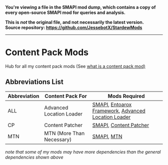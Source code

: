 **You're viewing a file in the SMAPI mod dump, which contains a copy of every open-source SMAPI mod
for queries and analysis.**

**This is _not_ the original file, and not necessarily the latest version.**  
**Source repository: https://github.com/JessebotX/StardewMods**

----

# Content Pack Mods

Hub for all my content pack mods (See [what is a content pack mod)](https://stardewvalleywiki.com/Modding:Content_packs)

## Abbreviations List
Abbreviation | Content Pack For | Mods Required
------------ | ---------------- | -------------
ALL | Advanced Location Loader | [SMAPI](https://www.nexusmods.com/stardewvalley/mods/2400), [Entoarox Framework](https://www.nexusmods.com/stardewvalley/mods/2269), [Advanced Location Loader](https://www.nexusmods.com/stardewvalley/mods/2270)
CP | Content Patcher | [SMAPI](https://www.nexusmods.com/stardewvalley/mods/2400), [Content Patcher](https://www.nexusmods.com/stardewvalley/mods/1915)
MTN | MTN (More Than Necessary) | [SMAPI](https://www.nexusmods.com/stardewvalley/mods/2400), [MTN](https://www.nexusmods.com/stardewvalley/mods/2256)

*note that some of my mods may have more dependencies than the general dependencies shown above*